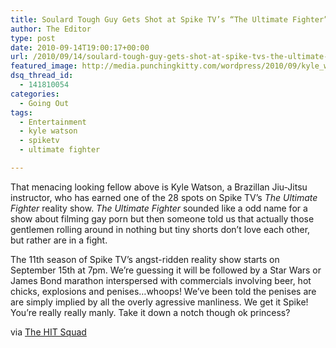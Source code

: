 ```yaml
---
title: Soulard Tough Guy Gets Shot at Spike TV’s “The Ultimate Fighter”
author: The Editor
type: post
date: 2010-09-14T19:00:17+00:00
url: /2010/09/14/soulard-tough-guy-gets-shot-at-spike-tvs-the-ultimate-fighter/
featured_image: http://media.punchingkitty.com/wordpress/2010/09/kyle_watson.jpeg
dsq_thread_id:
  - 141810054
categories:
  - Going Out
tags:
  - Entertainment
  - kyle watson
  - spiketv
  - ultimate fighter

---
```

That menacing looking fellow above is Kyle Watson, a Brazillan Jiu-Jitsu instructor, who has earned one of the 28 spots on Spike TV&#8217;s _The Ultimate Fighter_ reality show. _The Ultimate Fighter_ sounded like a odd name for a show about filming gay porn but then someone told us that actually those gentlemen rolling around in nothing but tiny shorts don&#8217;t love each other, but rather are in a fight.

The 11th season of Spike TV&#8217;s angst-ridden reality show starts on September 15th at 7pm. We&#8217;re guessing it will be followed by a Star Wars or James Bond marathon interspersed with commercials involving beer, hot chicks, explosions and penises&#8230;whoops! We&#8217;ve been told the penises are are simply implied by all the overly agressive manliness. We get it Spike! You&#8217;re really really manly. Take it down a notch though ok princess?

via <a href="http://www.thehitsquad.com/" target="_blank">The HIT Squad</a>
